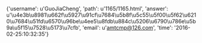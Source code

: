 {'username': u'GuoJiaCheng', 'path': u'1165/1165.html', 'answer': u'\u4e3b\u8981\u662f\u5927\u91cf\u7684\u5b8f\u5c55\u5f00\u5f62\u6210\u7684\u51fd\u6570\u96be\u4ee5\u8fdb\u884c\u5206\u6790\u786e\u5b9a\u5f15\u7528\u5173\u7cfb', 'email': u'amtcmp@126.com', 'time': '2016-02-25:10:32:35'}